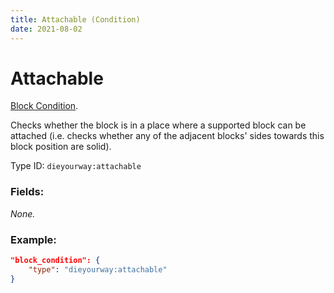 ```yaml
---
title: Attachable (Condition)
date: 2021-08-02
---
```

# Attachable

[Block Condition](../block_conditions.md).

Checks whether the block is in a place where a supported block can be attached (i.e. checks whether any of the adjacent blocks' sides towards this block position are solid).

Type ID: `dieyourway:attachable`

### Fields:

_None._

### Example:
```json
"block_condition": {
    "type": "dieyourway:attachable"
}
```